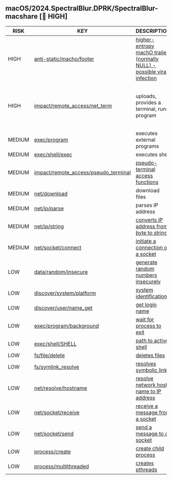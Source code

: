 ## macOS/2024.SpectralBlur.DPRK/SpectralBlur-macshare [🛑 HIGH]

| RISK | KEY | DESCRIPTION | EVIDENCE |
|--|--|--|--|
| HIGH | [anti-static/macho/footer](https://github.com/chainguard-dev/malcontent/blob/main/rules/anti-static/macho/footer.yara#high_entropy_trailer) | [higher-entropy machO trailer (normally NULL) - possible viral infection](https://www.virusbulletin.com/virusbulletin/2013/06/multiplatform-madness) | [_PAGEZERO](https://github.com/search?q=_PAGEZERO&type=code) |
| HIGH | [impact/remote_access/net_term](https://github.com/chainguard-dev/malcontent/blob/main/rules/impact/remote_access/net_term.yara#spectralblur_alike) | uploads, provides a terminal, runs program | [_uname](https://github.com/search?q=_uname&type=code)<br>[_unlink](https://github.com/search?q=_unlink&type=code)<br>[_waitpid](https://github.com/search?q=_waitpid&type=code)<br>[execve](https://github.com/search?q=execve&type=code)<br>[shell](https://github.com/search?q=shell&type=code)<br>[tcsetattr](https://github.com/search?q=tcsetattr&type=code)<br>[upload](https://github.com/search?q=upload&type=code) |
| MEDIUM | [exec/program](https://github.com/chainguard-dev/malcontent/blob/main/rules/exec/program/program.yara#execve) | executes external programs | [execve](https://github.com/search?q=execve&type=code) |
| MEDIUM | [exec/shell/exec](https://github.com/chainguard-dev/malcontent/blob/main/rules/exec/shell/exec.yara#calls_shell) | executes shell | [/bin/sh](https://github.com/search?q=%2Fbin%2Fsh&type=code) |
| MEDIUM | [impact/remote_access/pseudo_terminal](https://github.com/chainguard-dev/malcontent/blob/main/rules/impact/remote_access/pseudo_terminal.yara#pty) | [pseudo-terminal access functions](https://man7.org/linux/man-pages/man3/grantpt.3.html) | [grantpt](https://github.com/search?q=grantpt&type=code)<br>[posix_openpt](https://github.com/search?q=posix_openpt&type=code)<br>[ptsname](https://github.com/search?q=ptsname&type=code)<br>[unlockpt](https://github.com/search?q=unlockpt&type=code) |
| MEDIUM | [net/download](https://github.com/chainguard-dev/malcontent/blob/main/rules/net/download/download.yara#download) | download files | [_proc_download_content](https://github.com/search?q=_proc_download_content&type=code) |
| MEDIUM | [net/ip/parse](https://github.com/chainguard-dev/malcontent/blob/main/rules/net/ip/ip-parse.yara#inet_addr) | parses IP address | [inet_addr](https://github.com/search?q=inet_addr&type=code) |
| MEDIUM | [net/ip/string](https://github.com/chainguard-dev/malcontent/blob/main/rules/net/ip/ip-string.yara#inet_ntoa) | [converts IP address from byte to string](https://linux.die.net/man/3/inet_ntoa) | [inet_ntoa](https://github.com/search?q=inet_ntoa&type=code) |
| MEDIUM | [net/socket/connect](https://github.com/chainguard-dev/malcontent/blob/main/rules/net/socket/socket-connect.yara#_connect) | [initiate a connection on a socket](https://linux.die.net/man/3/connect) | [_connect](https://github.com/search?q=_connect&type=code) |
| LOW | [data/random/insecure](https://github.com/chainguard-dev/malcontent/blob/main/rules/data/random/insecure.yara#bsd_rand) | [generate random numbers insecurely](https://man.openbsd.org/rand) | [_rand](https://github.com/search?q=_rand&type=code)<br>[srand](https://github.com/search?q=srand&type=code) |
| LOW | [discover/system/platform](https://github.com/chainguard-dev/malcontent/blob/main/rules/discover/system/platform.yara#uname) | [system identification](https://man7.org/linux/man-pages/man1/uname.1.html) | [uname](https://github.com/search?q=uname&type=code) |
| LOW | [discover/user/name_get](https://github.com/chainguard-dev/malcontent/blob/main/rules/discover/user/username-get.yara#getlogin) | [get login name](https://linux.die.net/man/3/getlogin) | [getlogin](https://github.com/search?q=getlogin&type=code) |
| LOW | [exec/program/background](https://github.com/chainguard-dev/malcontent/blob/main/rules/exec/program/program-background.yara#waitpid) | [wait for process to exit](https://linux.die.net/man/2/waitpid) | [waitpid](https://github.com/search?q=waitpid&type=code) |
| LOW | [exec/shell/SHELL](https://github.com/chainguard-dev/malcontent/blob/main/rules/exec/shell/SHELL.yara#SHELL) | [path to active shell](https://man.openbsd.org/login.1#ENVIRONMENT) | [SHELL](https://github.com/search?q=SHELL&type=code) |
| LOW | [fs/file/delete](https://github.com/chainguard-dev/malcontent/blob/main/rules/fs/file/file-delete.yara#unlink) | [deletes files](https://man7.org/linux/man-pages/man2/unlink.2.html) | [unlink](https://github.com/search?q=unlink&type=code) |
| LOW | [fs/symlink_resolve](https://github.com/chainguard-dev/malcontent/blob/main/rules/fs/symlink-resolve.yara#realpath) | [resolves symbolic links](https://man7.org/linux/man-pages/man3/realpath.3.html) | [realpath](https://github.com/search?q=realpath&type=code) |
| LOW | [net/resolve/hostname](https://github.com/chainguard-dev/malcontent/blob/main/rules/net/resolve/hostname-resolve.yara#gethostbyname) | [resolve network host name to IP address](https://linux.die.net/man/3/gethostbyname) | [gethostbyname](https://github.com/search?q=gethostbyname&type=code) |
| LOW | [net/socket/receive](https://github.com/chainguard-dev/malcontent/blob/main/rules/net/socket/socket-receive.yara#recvmsg) | [receive a message from a socket](https://linux.die.net/man/2/recvmsg) | [_recv](https://github.com/search?q=_recv&type=code) |
| LOW | [net/socket/send](https://github.com/chainguard-dev/malcontent/blob/main/rules/net/socket/socket-send.yara#sendmsg) | [send a message to a socket](https://linux.die.net/man/2/sendmsg) | [_send](https://github.com/search?q=_send&type=code) |
| LOW | [process/create](https://github.com/chainguard-dev/malcontent/blob/main/rules/process/create.yara#_fork) | [create child process](https://man7.org/linux/man-pages/man2/fork.2.html) | [_fork](https://github.com/search?q=_fork&type=code) |
| LOW | [process/multithreaded](https://github.com/chainguard-dev/malcontent/blob/main/rules/process/multithreaded.yara#pthread_create) | [creates pthreads](https://man7.org/linux/man-pages/man3/pthread_create.3.html) | [pthread_create](https://github.com/search?q=pthread_create&type=code) |

